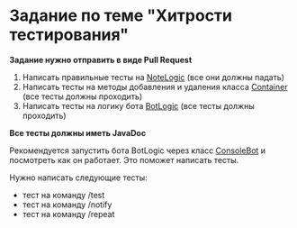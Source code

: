 # Задание по теме "Хитрости тестирования"

**Задание нужно отправить в виде Pull Request**

1. Написать правильные тесты на [NoteLogic](src/main/java/example/note/NoteLogic.java) (все они должны падать)
2. Написать тесты на методы добавления и удаления класса [Container](src/main/java/example/container/Container.java) (все тесты должны проходить)
3. Написать тесты на логику бота [BotLogic](src%2Fmain%2Fjava%2Fexample%2Fbot%2FBotLogic.java) (все тесты должны проходить)

**Все тесты должны иметь JavaDoc**

Рекомендуется запустить бота BotLogic через класс [ConsoleBot](src/main/java/example/bot/ConsoleBot.java) и посмотреть как он работает. Это поможет написать тесты.

Нужно написать следующие тесты:

   * тест на команду /test
   * тест на команду /notify
   * тест на команду /repeat
